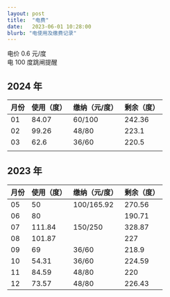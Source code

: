 ```yaml
---
layout: post
title:  "电费"
date:   2023-06-01 10:28:00
blurb: "电使用及缴费记录"
---
```


电价 0.6 元/度<br>
电 100 度跳闸提醒

## 2024 年

| 月份 | 使用（度） | 缴纳（元/度） | 剩余（度） |
|---|---|---|---|
| 01 | 84.07 | 60/100 | 242.36 |
| 02 | 99.26 | 48/80 | 223.1 |
| 03 | 62.6 | 36/60 | 220.5 |
|  |  |  |  |

## 2023 年

| 月份 | 使用（度） | 缴纳（元/度） | 剩余（度） |
|---|---|---|---|
| 05 | 50 | 100/165.92  | 270.56 |
| 06 | 80 |  |  190.71 |
| 07 | 111.84 | 150/250  | 328.87  |
| 08 | 101.87 |  | 227 |
| 09 | 69 | 36/60 | 218.9 |
| 10 | 54.31 | 36/60 | 224.59 |
| 11 | 84.59 | 48/80 | 220 |
| 12 | 73.57 | 48/80 | 226.43 |
